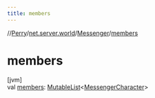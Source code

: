 ```yaml
---
title: members
---
```

//[Perry](../../../index.html)/[net.server.world](../index.html)/[Messenger](index.html)/[members](members.html)



# members



[jvm]\
val [members](members.html): [MutableList](https://kotlinlang.org/api/latest/jvm/stdlib/kotlin.collections/-mutable-list/index.html)<[MessengerCharacter](../-messenger-character/index.html)>




